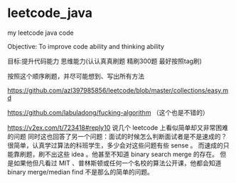 # leetcode_java
my leetcode java code

Objective: To improve code ability and thinking ability

目标:提升代码能力 思维能力(认认真真刷题 精刷300题 最好按照tag刷)

按照这个顺序刷题，并尽可能想到、写出所有方法

https://github.com/azl397985856/leetcode/blob/master/collections/easy.md

https://github.com/labuladong/fucking-algorithm （这个也是不错的）


https://v2ex.com/t/723418#reply10 说几个 leetcode 上看似简单却又非常困难的问题
同时这也回答了另一个问题：面试的时候怎么判断面试者是不是速成的？ 很简单，认真学过算法的科班学生，多少会对这些问题有些 sense 。
而速成的只能靠刷题，刷不出这些 idea 。他甚至不知道 binary search merge 的存在。
但是如果他但凡看过 MIT 、普林斯顿或任何一个名校的算法公开课，他都会知道 binary merge/median find 不是那么的简单的问题。

